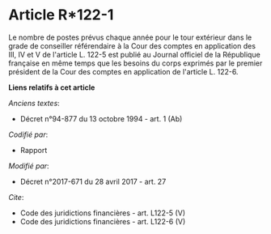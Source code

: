 # Article R*122-1

Le nombre de postes prévus chaque année pour le tour extérieur dans le grade de conseiller référendaire à la Cour des comptes
en application des III, IV et V de l'article L. 122-5 est publié au Journal officiel de la République française en même temps
que les besoins du corps exprimés par le premier président de la Cour des comptes en application de l'article L. 122-6.

**Liens relatifs à cet article**

_Anciens textes_:

  - Décret n°94-877 du 13 octobre 1994 - art. 1 (Ab)

_Codifié par_:

  - Rapport

_Modifié par_:

  - Décret n°2017-671 du 28 avril 2017 - art. 27

_Cite_:

  - Code des juridictions financières - art. L122-5 (V)
  - Code des juridictions financières - art. L122-6 (V)
